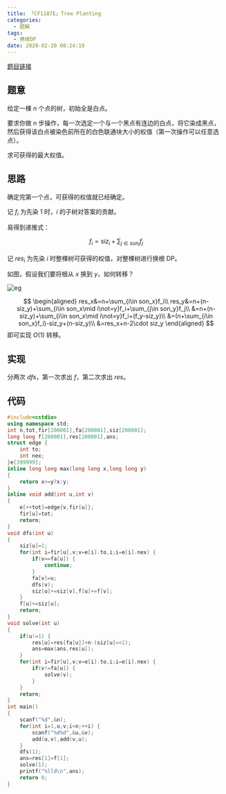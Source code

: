 ```yaml
---
title: 「CF1187E」Tree Planting
categories:
  - 题解
tags:
  - 换根DP
date: 2020-02-20 08:24:19
---
```


[题目链接](http://codeforces.com/contest/1187/problem/E)

## 题意

给定一棵 $n$ 个点的树，初始全是白点。

要求你做 $n$ 步操作，每一次选定一个与一个黑点有连边的白点，将它染成黑点，然后获得该白点被染色前所在的白色联通块大小的权值（第一次操作可以任意选点）。

求可获得的最大权值。

<!--more-->

## 思路

确定完第一个点，可获得的权值就已经确定。

记 $f_i$ 为先染 $1$ 时，$i$ 的子树对答案的贡献。

易得到递推式：

$$
f_i=siz_i+\sum_{j\in son_i}f_j
$$

记 $res_i$ 为先染 $i$ 时整棵树可获得的权值，对整棵树进行换根 DP。

如图，假设我们要将根从 $x$ 换到 $y$，如何转移？

![eg](eg.png)

$$
\begin{aligned}
res_x&=n+\sum_{i\in son_x}f_i\\
res_y&=n+(n-siz_y)+\sum_{i\in son_x\mid i\not=y}f_i+\sum_{j\in son_y}f_j\\
&=n+(n-siz_y)+\sum_{i\in son_x\mid i\not=y}f_i+(f_y-siz_y)\\
&=(n+\sum_{i\in son_x}f_i)-siz_y+(n-siz_y)\\
&=res_x+n-2\cdot siz_y
\end{aligned}
$$
即可实现 $O(1)$ 转移。

## 实现

分两次 $dfs$，第一次求出 $f$，第二次求出 $res$。

## 代码

```cpp
#include<cstdio>
using namespace std;
int n,tot,fir[200001],fa[200001],siz[200001];
long long f[200001],res[200001],ans;
struct edge {
    int to;
    int nex;
}e[399999];
inline long long max(long long x,long long y)
{
    return x>=y?x:y;
}
inline void add(int u,int v)
{
    e[++tot]=edge{v,fir[u]};
    fir[u]=tot;
    return;
}
void dfs(int u)
{
    siz[u]=1;
    for(int i=fir[u],v;v=e[i].to,i;i=e[i].nex) {
        if(v==fa[u]) {
            continue;
        }
        fa[v]=u;
        dfs(v);
        siz[u]+=siz[v],f[u]+=f[v];
    }
    f[u]+=siz[u];
    return;
}
void solve(int u)
{
    if(u!=1) {
        res[u]=res[fa[u]]+n-(siz[u]<<1);
        ans=max(ans,res[u]);
    }
    for(int i=fir[u],v;v=e[i].to,i;i=e[i].nex) {
        if(v!=fa[u]) {
            solve(v);
        }
    }
    return;
}
int main()
{
    scanf("%d",&n);
    for(int i=1,u,v;i<n;++i) {
        scanf("%d%d",&u,&v);
        add(u,v),add(v,u);
    }
    dfs(1);
    ans=res[1]=f[1];
    solve(1);
    printf("%lld\n",ans);
    return 0;
}

```
